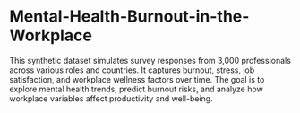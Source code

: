 # Mental-Health-Burnout-in-the-Workplace
This synthetic dataset simulates survey responses from 3,000 professionals across various roles and countries. It captures burnout, stress, job satisfaction, and workplace wellness factors over time. The goal is to explore mental health trends, predict burnout risks, and analyze how workplace variables affect productivity and well-being.
